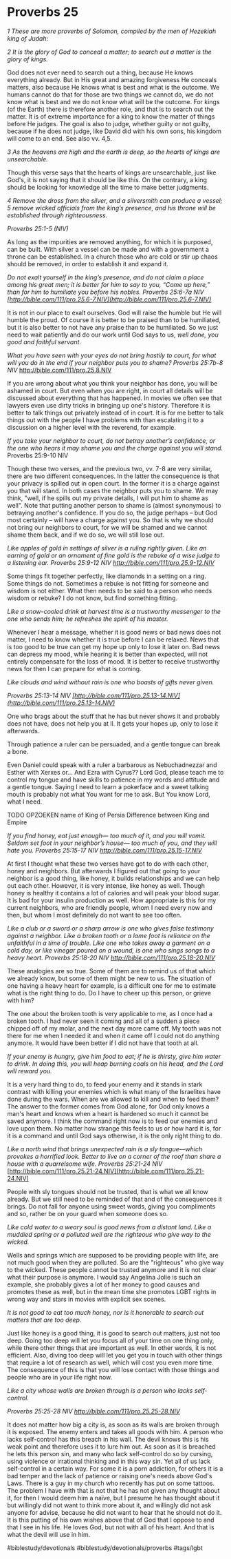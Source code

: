 # Proverbs 25
*1 These are more proverbs of Solomon, compiled by the men of Hezekiah king of Judah:*
 
 
*2 It is the glory of God to conceal a matter;*
*to search out a matter is the glory of kings.*
 
 
God does not ever need to search out a thing, because He knows everything already. But in His great and amazing forgiveness He conceals matters, also because He knows what is best and what is the outcome. We humans cannot do that for those are two things we cannot do, we do not know what is best and we do not know what will be the outcome.
For kings (of the Earth) there is therefore another role, and that is to search out the matter. It is of extreme importance for a king to know the matter of things before He judges. The goal is also to judge, whether guilty or not guilty, because if he does not judge, like David did with his own sons, his kingdom will come to an end. See also vv. 4,5.
 
 
*3 As the heavens are high and the earth is deep,*
*so the hearts of kings are unsearchable.*
 
 
Though this verse says that the hearts of kings are unsearchable, just like God's, it is not saying that it should be like this. On the contrary, a king should be looking for knowledge all the time to make better judgments.

*4 Remove the dross from the silver,*
*and a silversmith can produce a vessel;*
*5 remove wicked officials from the king’s presence,*
*and his throne will be established through righteousness.*
 
*Proverbs 25:1-5 (NIV)*

As long as the impurities are removed anything, for which it is purposed, can be built. With silver a vessel can be made and with a government a throne can be established.
In a church those who are cold or stir up chaos should be removed, in order to establish it and expand it.

*Do not exalt yourself in the kingʼs presence, and do not claim a place among his great men; it is better for him to say to you, “Come up here,” than for him to humiliate you before his nobles.*
*Proverbs 25:6‭-‬7a NIV*
*[http://bible.com/111/pro.25.6-7.NIV](http://bible.com/111/pro.25.6-7.NIV)*
 
 
It is not in our place to exalt ourselves. God will raise the humble but He will humble the proud.
Of course it is better to be praised than to be humiliated, but it is also better to not have any praise than to be humiliated. So we just need to wait patiently and do our work until God says to us, *well done, you good and faithful servant*. 
 
 
*What you have seen with your eyes do not bring hastily to court, for what will you do in the end if your neighbor puts you to shame?*
*Proverbs 25:7b-8 NIV*
http://bible.com/111/pro.25.8.NIV

If you are wrong about what you think your neighbor has done, you will be ashamed in court. But even when you are right, in court all details will be discussed about everything that has happened. In movies we often see that lawyers even use dirty tricks in bringing up one's history.
Therefore it is better to talk things out privately instead of in court. It is for me better to talk things out with the people I have problems with than escalating it to a discussion on a higher level with the reverend, for example.

*If you take your neighbor to court, do not betray anotherʼs confidence, or the one who hears it may shame you and the charge against you will stand.* 
Proverbs 25:9‭-‬10 NIV

Though these two verses, and the previous two, vv. 7-8 are very similar, there are two different consequences. In the latter the consequence is that your privacy is spilled out in open court. In the former it is a charge against you that will stand.
In both cases the neighbor puts you to shame. We may think, "well, if he spills out my private details, I will put him to shame as well". Note that putting another person to shame is (almost synonymous) to betraying another's confidence. If you do so, the judge perhaps – but God most certainly – will have a charge against you.
So that is why we should not bring our neighbors to court, for we will be shamed and we cannot shame them back, and if we do so, we will still lose out.

*Like apples of gold in settings of silver is a ruling rightly given. Like an earring of gold or an ornament of fine gold is the rebuke of a wise judge to a listening ear.*
*Proverbs 25:9‭-‬12 NIV*
*http://bible.com/111/pro.25.9-12.NIV*

Some things fit together perfectly, like diamonds in a setting on a ring. Some things do not.
Sometimes a rebuke is not fitting for someone and wisdom is not either.
What then needs to be said to a person who needs wisdom or rebuke? I do not know, but find something fitting.

*Like a snow-cooled drink at harvest time is a trustworthy messenger to the one who sends him; he refreshes the spirit of his master.*

Whenever I hear a message, whether it is good news or bad news does not matter, I need to know whether it is true before I can be relaxed. News that is too good to be true can get my hope up only to lose it later on. Bad news can depress my mood, while hearing it is better than expected, will not entirely compensate for the loss of mood.
It is better to receive trustworthy news for then I can prepare for what is coming.

*Like clouds and wind without rain is one who boasts of gifts never given.*

*Proverbs 25:13‭-‬14 NIV*
*[http://bible.com/111/pro.25.13-14.NIV](http://bible.com/111/pro.25.13-14.NIV)*
 
 
One who brags about the stuff that he has but never shows it and probably does not have, does not help you at ll. It gets your hopes up, only to lose it afterwards.

 
 
Through patience a ruler can be persuaded, and a gentle tongue can break a bone.

Even Daniel could speak with a ruler a barbarous as Nebuchadnezzar and Esther with Xerxes or...
And Ezra with Cyrus??
Lord God, please teach me to control my tongue and have skills to patience in my words and attitude and a gentle tongue.
Saying I need to learn a pokerface and a sweet talking mouth is probably not what You want for me to ask. But You know Lord, what I need.

TODO OPZOEKEN name of King of Persia
Difference between King and Empire

*If you find honey, eat just enough— too much of it, and you will vomit.*
*Seldom set foot in your neighborʼs house— too much of you, and they will hate you.*
*Proverbs 25:15‭-‬17 NIV*
*http://bible.com/111/pro.25.15-17.NIV*
 
 
At first I thought what these two verses have got to do with each other, honey and neighbors. But afterwards I figured out that going to your neighbor is a good thing, like honey, it builds relationships and we can help out each other.
However, it is very intense, like honey as well. Though honey is healthy it contains a lot of calories and will peak your blood sugar. It is bad for your insulin production as well.
How appropriate is this for my current neighbors, who are friendly people, whom I need every now and then, but whom I most definitely do not want to see too often.
 
 
*Like a club or a sword or a sharp arrow is one who gives false testimony against a neighbor.*
*Like a broken tooth or a lame foot is reliance on the unfaithful in a time of trouble.*
*Like one who takes away a garment on a cold day, or like vinegar poured on a wound, is one who sings songs to a heavy heart.*
*Proverbs 25:18‭-‬20 NIV*
*http://bible.com/111/pro.25.18-20.NIV*

These analogies are so true. Some of them are to remind us of that which we already know, but some of them might be new to us.
The situation of one having a heavy heart for example, is a difficult one for me to estimate what is the right thing to do. Do I have to cheer up this person, or grieve with him?

The one about the broken tooth is very applicable to me, as I once had a broken tooth. I had never seen it coming and all of a sudden a piece chipped off of my molar, and the next day more came off.
My tooth was not there for me when I needed it and when it came off I could not do anything anymore.
It would have been better if I did not have that tooth at all.

*If your enemy is hungry, give him food to eat; if he is thirsty, give him water to drink.*
*In doing this, you will heap burning coals on his head, and the Lord will reward you.*
 
 
It is a very hard thing to do, to feed your enemy and it stands in stark contrast with killing your enemies which is what many of the Israelites have done during the wars. When are we allowed to kill and when to feed them?
The answer to the former comes from God alone, for God only knows a man's heart and knows when a heart is hardened so much it cannot be saved anymore.
I think the command right now is to feed our enemies and love upon them. No matter how strange this feels to us or how hard it is, for it is a command and until God says otherwise, it is the only right thing to do.
 
 
*Like a north wind that brings unexpected rain is a sly tongue—which provokes a horrified look.*
*Better to live on a corner of the roof than share a house with a quarrelsome wife.*
*Proverbs 25:21‭-‬24 NIV*
[http://bible.com/111/pro.25.21-24.NIV](http://bible.com/111/pro.25.21-24.NIV)

People with sly tongues should not be trusted, that is what we all know already. But we still need to be reminded of that and of the consequences it brings.
Do not fall for anyone using sweet words, giving you compliments and so, rather be on your guard when someone does so.

*Like cold water to a weary soul is good news from a distant land.*
*Like a muddied spring or a polluted well are the righteous who give way to the wicked.*
 
 
Wells and springs which are supposed to be providing people with life, are not much good when they are polluted. So are the "righteous" who give way to the wicked. These people cannot be trusted anymore and it is not clear what their purpose is anymore.
I would say Angelina Jolie is such an example, she probably gives a lot of her money to good causes and promotes these as well, but in the mean time she promotes LGBT rights in wrong way and stars in movies with explicit sex scenes.

*It is not good to eat too much honey, nor is it honorable to search out matters that are too deep.*
 
 
Just like honey is a good thing, it is good to search out matters, just not too deep. Going too deep will let you focus all of your time on one thing only, while there other things that are important as well. In other words, it is not efficient.
Also, diving too deep will let you get you in touch with other things that require a lot of research as well, which will cost you even more time.
The consequence of this is that you will lose contact with those things and people who are in your life right now.
 
 
*Like a city whose walls are broken through is a person who lacks self-control.*

*Proverbs 25:25‭-‬28 NIV*
*http://bible.com/111/pro.25.25-28.NIV*

It does not matter how big a city is, as soon as its walls are broken through it is exposed. The enemy enters and takes all goods with him.
A person who lacks self-control has this breach in his wall. The devil knows this is his weak point and therefore uses it to lure him out. As soon as it is breached he lets this person sin, and many who lack self-control do so by cursing, using violence or irrational thinking and in this way sin.
Yet all of us lack self-control in a certain way. For some it is a porn addiction, for others it is a bad temper and the lack of patience or raising one's needs above God's Laws.
There is a guy in my church who recently has put on some tattoos. The problem I have with that is not that he has not given any thought about it, for then I would deem him a naïve, but I presume he has thought about it but willingly did not want to think more about it, and willingly did not ask anyone for advise, because he did not want to hear that he should not do it.
It is this putting of his own wishes above that of God that I oppose to and that I see in his life. He loves God, but not with all of his heart. And that is what the devil will use in him.

#biblestudy/devotionals #biblestudy/devotionals/proverbs #tags/lgbt